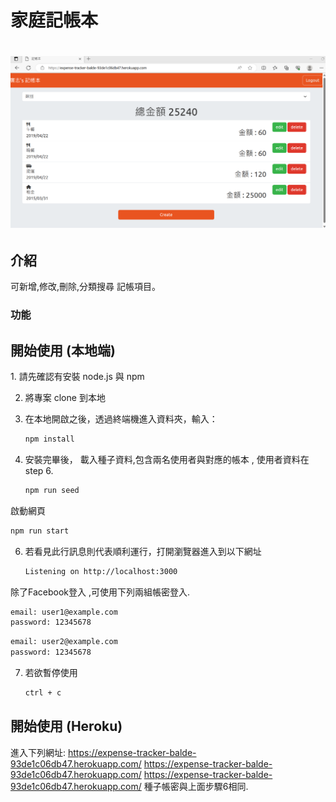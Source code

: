 
<h1>家庭記帳本<h1>
  
![cv](./01.png)

<h2>介紹</h2>
可新增,修改,刪除,分類搜尋 記帳項目。
<h3>功能</h3>


<h2>開始使用 (本地端)</h2>
1. 請先確認有安裝 node.js 與 npm

2. 將專案 clone 到本地
   
3. 在本地開啟之後，透過終端機進入資料夾，輸入：

   ```bash
   npm install
   ```

4. 安裝完畢後， 載入種子資料,包含兩名使用者與對應的帳本 , 使用者資料在step 6.
   ```bash
   npm run seed
   ```

啟動網頁
   ```bash
   npm run start
   ```

6. 若看見此行訊息則代表順利運行，打開瀏覽器進入到以下網址

   ```bash
   Listening on http://localhost:3000
   ```
除了Facebook登入 ,可使用下列兩組帳密登入.
   ```bash
   email: user1@example.com
   password: 12345678
   ```
   ```bash
   email: user2@example.com
   password: 12345678
   ```


7. 若欲暫停使用

   ```bash
   ctrl + c
   ```

<h2>開始使用 (Heroku)</h2>

進入下列網址:
<https://expense-tracker-balde-93de1c06db47.herokuapp.com/>
  https://expense-tracker-balde-93de1c06db47.herokuapp.com/
  <https://expense-tracker-balde-93de1c06db47.herokuapp.com/>
種子帳密與上面步驟6相同.
